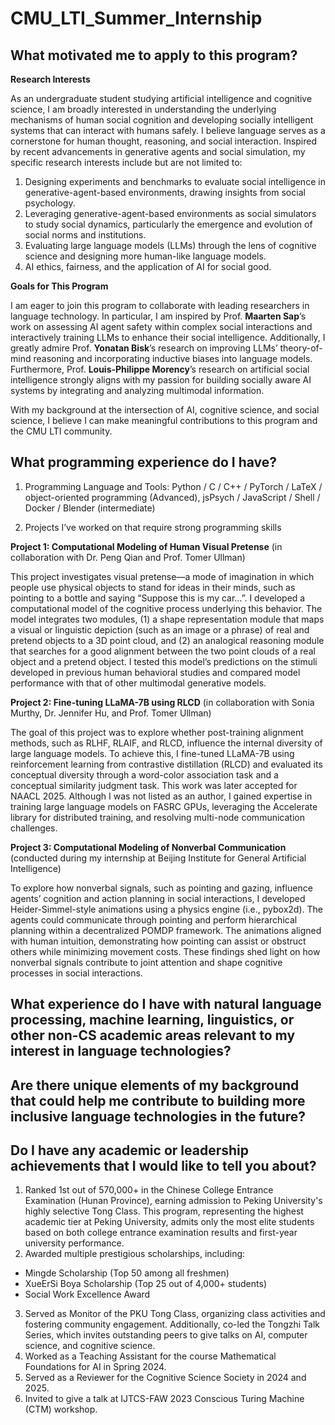 # CMU_LTI_Summer_Internship

## What motivated me to apply to this program?

**Research Interests**

As an undergraduate student studying artificial intelligence and cognitive science, I am broadly interested in understanding the underlying mechanisms of human social cognition and developing socially intelligent systems that can interact with humans safely. I believe language serves as a cornerstone for human thought, reasoning, and social interaction. Inspired by recent advancements in generative agents and social simulation, my specific research interests include but are not limited to:

1. Designing experiments and benchmarks to evaluate social intelligence in generative-agent-based environments, drawing insights from social psychology.
2. Leveraging generative-agent-based environments as social simulators to study social dynamics, particularly the emergence and evolution of social norms and institutions.
3. Evaluating large language models (LLMs) through the lens of cognitive science and designing more human-like language models.
4. AI ethics, fairness, and the application of AI for social good.

**Goals for This Program**

I am eager to join this program to collaborate with leading researchers in language technology. In particular, I am inspired by Prof. **Maarten Sap**’s work on assessing AI agent safety within complex social interactions and interactively training LLMs to enhance their social intelligence. Additionally, I greatly admire Prof. **Yonatan Bisk**’s research on improving LLMs’ theory-of-mind reasoning and incorporating inductive biases into language models. Furthermore, Prof. **Louis-Philippe Morency**’s research on artificial social intelligence strongly aligns with my passion for building socially aware AI systems by integrating and analyzing multimodal information.

With my background at the intersection of AI, cognitive science, and social science, I believe I can make meaningful contributions to this program and the CMU LTI community.

## What programming experience do I have?

1. Programming Language and Tools: Python / C / C++ / PyTorch / LaTeX / object-oriented programming (Advanced), jsPsych / JavaScript / Shell / Docker / Blender (intermediate)

2. Projects I’ve worked on that require strong programming skills

**Project 1: Computational Modeling of Human Visual Pretense** (in collaboration with Dr. Peng Qian and Prof. Tomer Ullman)

This project investigates visual pretense—a mode of imagination in which people use physical objects to stand for ideas in their minds, such as pointing to a bottle and saying “Suppose this is my car…”. I developed a computational model of the cognitive process underlying this behavior. The model integrates two modules, (1) a shape representation module that maps a visual or linguistic depiction (such as an image or a phrase) of real and pretend objects to a 3D point cloud, and (2) an analogical reasoning module that searches for a good alignment between the two point clouds of a real object and a pretend object. I tested this model’s predictions on the stimuli developed in previous human behavioral studies and compared model performance with that of other multimodal generative models.

**Project 2: Fine-tuning LLaMA-7B using RLCD** (in collaboration with Sonia Murthy, Dr. Jennifer Hu, and Prof. Tomer Ullman)

The goal of this project was to explore whether post-training alignment methods, such as RLHF, RLAIF, and RLCD, influence the internal diversity of large language models. To achieve this, I fine-tuned LLaMA-7B using reinforcement learning from contrastive distillation (RLCD) and evaluated its conceptual diversity through a word-color association task and a conceptual similarity judgment task. This work was later accepted for NAACL 2025. Although I was not listed as an author, I gained expertise in training large language models on FASRC GPUs, leveraging the Accelerate library for distributed training, and resolving multi-node communication challenges.

**Project 3: Computational Modeling of Nonverbal Communication** (conducted during my internship at Beijing Institute for General Artificial Intelligence)

To explore how nonverbal signals, such as pointing and gazing, influence agents’ cognition and action planning in social interactions, I developed Heider-Simmel-style animations using a physics engine (i.e., pybox2d). The agents could communicate through pointing and perform hierarchical planning within a decentralized POMDP framework. The animations aligned with human intuition, demonstrating how pointing can assist or obstruct others while minimizing movement costs. These findings shed light on how nonverbal signals contribute to joint attention and shape cognitive processes in social interactions.

## What experience do I have with natural language processing, machine learning, linguistics, or other non-CS academic areas relevant to my interest in language technologies?

## Are there unique elements of my background that could help me contribute to building more inclusive language technologies in the future?

## Do I have any academic or leadership achievements that I would like to tell you about?

1. Ranked 1st out of 570,000+ in the Chinese College Entrance Examination (Hunan Province), earning admission to Peking University's highly selective Tong Class. This program, representing the highest academic tier at Peking University, admits only the most elite students based on both college entrance examination results and first-year university performance.
2. Awarded multiple prestigious scholarships, including:
- Mingde Scholarship (Top 50 among all freshmen)
- XueErSi Boya Scholarship (Top 25 out of 4,000+ students)
- Social Work Excellence Award
3. Served as Monitor of the PKU Tong Class, organizing class activities and fostering community engagement. Additionally, co-led the Tongzhi Talk Series, which invites outstanding peers to give talks on AI, computer science, and cognitive science.
4. Worked as a Teaching Assistant for the course Mathematical Foundations for AI in Spring 2024.
5. Served as a Reviewer for the Cognitive Science Society in 2024 and 2025.
6. Invited to give a talk at IJTCS-FAW 2023 Conscious Turing Machine (CTM) workshop.


